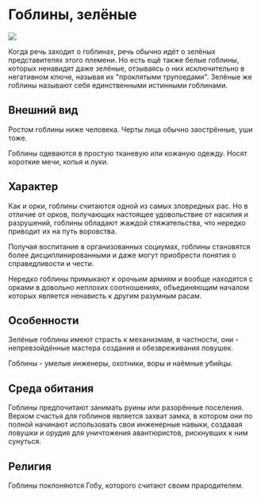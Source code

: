 # Гоблины, зелёные

![](https://images-wixmp-ed30a86b8c4ca887773594c2.wixmp.com/intermediary/f/3f03e96e-af27-444e-835c-3a1de2b5abee/dbwk7nn-a0f82133-0930-4b84-957a-9e8b3a9fd1e5.jpg/v1/fill/w_1024,h_624,q_70,strp/goblin_by_annahelme_dbwk7nn-fullview.jpg)

Когда речь заходит о гоблинах, речь обычно идёт о зелёных представителях этого племени. Но есть ещё также белые гоблины, которых  ненавидят даже зелёные, отзываясь о них исключительно в негативном ключе, называя их "проклятыми трупоедами". Зелёные же гоблины называют себя единственными истинными гоблинами.

## Внешний вид

Ростом гоблины ниже человека. Черты лица обычно заострённые, уши тоже.

Гоблины одеваются в простую тканевую или кожаную одежду. Носят короткие мечи, копья и луки.

## Характер

Как и орки, гоблины считаются одной из самых зловредных рас. Но в отличие от орков, получающих настоящее удовольствие от насилия и разрушений, гоблины обладают жаждой стяжательства, что нередко приводит их на путь воровства.

Получая воспитание в организованных социумах, гоблины становятся более дисциплинированными и даже могут приобрести понятия о справедливости и чести.

Нередко гоблины примыкают к орочьим армиям и вообще находятся с орками в довольно неплохих соотношениях, объединяющим началом которых является ненависть к другим разумным расам.

## Особенности

Зелёные гоблины имеют страсть к механизмам, в частности, они - непревзойдённые мастера создания и обезвреживания ловушек.

Гоблины - умелые инженеры, охотники, воры и наёмные убийцы.

## Среда обитания

Гоблины предпочитают занимать руины или разорённые поселения. Верхом счастья для гоблинов является захват замка, в котором они по полной начинают использовать свои инженерные навыки, создавая ловушки и орудия для уничтожения авантюристов, рискнувших к ним сунуться.

## Религия

Гоблины поклоняются Гобу, которого считают своим прародителем.
